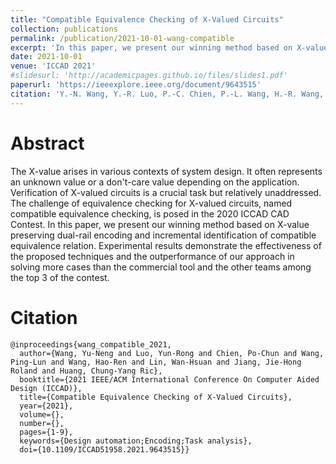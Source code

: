 ```yaml
---
title: "Compatible Equivalence Checking of X-Valued Circuits"
collection: publications
permalink: /publication/2021-10-01-wang-compatible
excerpt: 'In this paper, we present our winning method based on X-value preserving dual-rail encoding and incremental identification of compatible equivalence relation.'
date: 2021-10-01
venue: 'ICCAD 2021'
#slidesurl: 'http://academicpages.github.io/files/slides1.pdf'
paperurl: 'https://ieeexplore.ieee.org/document/9643515'
citation: 'Y.-N. Wang, Y.-R. Luo, P.-C. Chien, P.-L. Wang, H.-R. Wang, W.-H. Lin, J.-H. R. Jiang and C.-Y. R. Huang, "Compatible Equivalence Checking of X-Valued Circuits," in Proc. ICCAD, 2021.'
---
```


Abstract
=======
The X-value arises in various contexts of system design. It often represents an unknown value or a don't-care value depending on the application. Verification of X-valued circuits is a crucial task but relatively unaddressed. The challenge of equivalence checking for X-valued circuits, named compatible equivalence checking, is posed in the 2020 ICCAD CAD Contest. In this paper, we present our winning method based on X-value preserving dual-rail encoding and incremental identification of compatible equivalence relation. Experimental results demonstrate the effectiveness of the proposed techniques and the outperformance of our approach in solving more cases than the commercial tool and the other teams among the top 3 of the contest.

Citation
=======
```
@inproceedings{wang_compatible_2021,
  author={Wang, Yu-Neng and Luo, Yun-Rong and Chien, Po-Chun and Wang, Ping-Lun and Wang, Hao-Ren and Lin, Wan-Hsuan and Jiang, Jie-Hong Roland and Huang, Chung-Yang Ric},
  booktitle={2021 IEEE/ACM International Conference On Computer Aided Design (ICCAD)}, 
  title={Compatible Equivalence Checking of X-Valued Circuits}, 
  year={2021},
  volume={},
  number={},
  pages={1-9},
  keywords={Design automation;Encoding;Task analysis},
  doi={10.1109/ICCAD51958.2021.9643515}}
```
